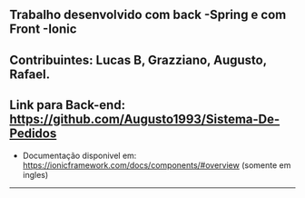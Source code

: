 Trabalho desenvolvido com back -Spring e com Front -Ionic
---------------------------------------------------------
Contribuintes: Lucas B, Grazziano, Augusto, Rafael.
-----------------------------
Link para Back-end: https://github.com/Augusto1993/Sistema-De-Pedidos
------------------------

- Documentação disponivel em: https://ionicframework.com/docs/components/#overview (somente em ingles)
----------------------------------------------------------------------------------------------------------

